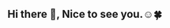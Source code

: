 ## Hi there 👋, Nice to see you.☺️🍀

<!--
**eizar-nwe/eizar-nwe** is a ✨ _special_ ✨ repository because its `README.md` (this file) appears on your GitHub profile.

Here are some ideas to get you started:

- 🔭 I’m currently working as a software engineer.
-->
